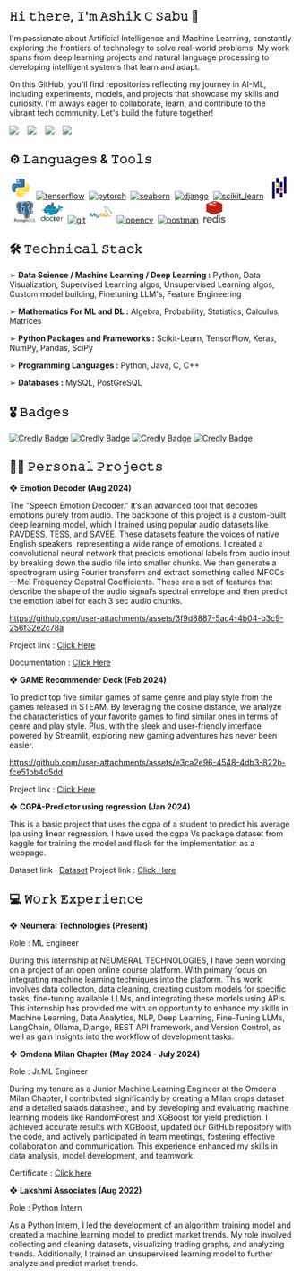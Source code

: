 ## 𝙷𝚒 𝚝𝚑𝚎𝚛𝚎, 𝙸'𝚖 𝙰𝚜𝚑𝚒𝚔 𝙲 𝚂𝚊𝚋𝚞 🖖
I'm passionate about Artificial Intelligence and Machine Learning, constantly exploring the frontiers of technology to solve real-world problems. My work spans from deep learning projects and natural language processing to developing intelligent systems that learn and adapt.

On this GitHub, you'll find repositories reflecting my journey in AI-ML, including experiments, models, and projects that showcase my skills and curiosity. I'm always eager to collaborate, learn, and contribute to the vibrant tech community. Let's build the future together!

<p align="left">
    <a href="https://ashikcsabu.github.io/A.C.S_Core/" target="_blank" rel="noreferrer" style="text-decoration: none;">
        <img src="https://img.shields.io/badge/my_portfolio-000?style=for-the-badge&logo=ko-fi&logoColor=white" height="32">
    </a>
    &nbsp;&nbsp;
    <a href="https://www.linkedin.com/in/ashik-c-sabu/" target="_blank" rel="noreferrer" style="text-decoration: none;">
        <img src="https://img.shields.io/badge/linkedin-0A66C2?style=for-the-badge&logo=linkedin&logoColor=white" height="30">
    </a>
    &nbsp;&nbsp;
    <a href="https://x.com/ashikcsabu" target="_blank" rel="noreferrer" style="text-decoration: none;">
        <img src="https://img.shields.io/badge/twitter-1DA1F2?style=for-the-badge&logo=twitter&logoColor=white" height="30">
    </a>
    &nbsp;&nbsp;
    <a href="#" style="text-decoration: none;">
        <img src="https://komarev.com/ghpvc/?username=Ashikcsabu&style=for-the-badge&color=blueviolet" height="30">
    </a>
</p>

## ⚙️  𝙻𝚊𝚗𝚐𝚞𝚊𝚐𝚎𝚜 & 𝚃𝚘𝚘𝚕𝚜
<p align="left">
  <a href="https://www.python.org" target="_blank" rel="noreferrer"><img src="https://raw.githubusercontent.com/devicons/devicon/master/icons/python/python-original.svg" alt="python" width="40" height="40"/></a>&nbsp;&nbsp;<a href="https://www.tensorflow.org" target="_blank" rel="noreferrer"><img src="https://www.vectorlogo.zone/logos/tensorflow/tensorflow-icon.svg" alt="tensorflow" width="40" height="40"/></a>&nbsp;&nbsp;<a href="https://pytorch.org/" target="_blank" rel="noreferrer"><img src="https://www.vectorlogo.zone/logos/pytorch/pytorch-icon.svg" alt="pytorch" width="40" height="40"/></a>&nbsp;&nbsp;<a href="https://seaborn.pydata.org/" target="_blank" rel="noreferrer"><img src="https://seaborn.pydata.org/_images/logo-mark-lightbg.svg" alt="seaborn" width="40" height="40"/></a>&nbsp;&nbsp;<a href="https://www.djangoproject.com/" target="_blank" rel="noreferrer"><img src="https://cdn.worldvectorlogo.com/logos/django.svg" alt="django" width="40" height="40"/></a>&nbsp;&nbsp;<a href="https://scikit-learn.org/" target="_blank" rel="noreferrer"><img src="https://upload.wikimedia.org/wikipedia/commons/0/05/Scikit_learn_logo_small.svg" alt="scikit_learn" width="40" height="40"/></a>&nbsp;&nbsp;<a href="https://pandas.pydata.org/" target="_blank" rel="noreferrer"><img src="https://raw.githubusercontent.com/devicons/devicon/2ae2a900d2f041da66e950e4d48052658d850630/icons/pandas/pandas-original.svg" alt="pandas" width="40" height="40"/></a>&nbsp;&nbsp;<a href="https://www.postgresql.org" target="_blank" rel="noreferrer"><img src="https://raw.githubusercontent.com/devicons/devicon/master/icons/postgresql/postgresql-original-wordmark.svg" alt="postgresql" width="40" height="40"/></a>&nbsp;&nbsp;<a href="https://www.docker.com/" target="_blank" rel="noreferrer"><img src="https://raw.githubusercontent.com/devicons/devicon/master/icons/docker/docker-original-wordmark.svg" alt="docker" width="40" height="40"/></a>&nbsp;&nbsp;<a href="https://git-scm.com/" target="_blank" rel="noreferrer"><img src="https://www.vectorlogo.zone/logos/git-scm/git-scm-icon.svg" alt="git" width="40" height="40"/></a>&nbsp;&nbsp;<a href="https://www.mysql.com/" target="_blank" rel="noreferrer"><img src="https://raw.githubusercontent.com/devicons/devicon/master/icons/mysql/mysql-original-wordmark.svg" alt="mysql" width="40" height="40"/></a>&nbsp;&nbsp;<a href="https://opencv.org/" target="_blank" rel="noreferrer"><img src="https://www.vectorlogo.zone/logos/opencv/opencv-icon.svg" alt="opencv" width="40" height="40"/></a>&nbsp;&nbsp;<a href="https://postman.com" target="_blank" rel="noreferrer"><img src="https://www.vectorlogo.zone/logos/getpostman/getpostman-icon.svg" alt="postman" width="40" height="40"/></a>&nbsp;&nbsp;<a href="https://redis.io" target="_blank" rel="noreferrer"><img src="https://raw.githubusercontent.com/devicons/devicon/master/icons/redis/redis-original-wordmark.svg" alt="redis" width="40" height="40"/></a>
</p>

## 🛠  𝚃𝚎𝚌𝚑𝚗𝚒𝚌𝚊𝚕 𝚂𝚝𝚊𝚌𝚔
➢ **Data Science / Machine Learning / Deep Learning :**
Python, Data Visualization, Supervised Learning algos, 
Unsupervised Learning algos, Custom model building, Finetuning LLM's, Feature Engineering

➢ **Mathematics For ML and DL :** Algebra, Probability, 
Statistics, Calculus, Matrices 

➢ **Python Packages and Frameworks :** Scikit-Learn, 
TensorFlow, Keras, NumPy, Pandas, SciPy 

➢ **Programming Languages :** Python, Java, C, C++ 

➢ **Databases :** MySQL, PostGreSQL

## 🎖️ 𝙱𝚊𝚍𝚐𝚎𝚜
<p align="left">
  <a href="https://www.credly.com/badges/90bbf965-c470-49a2-ae2f-1e61c44c8d63/public_url" target="_blank"><img src="https://github.com/user-attachments/assets/d068246b-5b02-4ac4-a055-f1cd00fb00fb" alt="Credly Badge" width="100" height="100"/></a>&nbsp;<a href="https://www.credly.com/badges/4faf6109-f31f-4e1c-906b-bf67ec621ec5/public_url" target="_blank"><img src="https://github.com/user-attachments/assets/5ace1412-af23-44d6-96ba-3d535385546e" alt="Credly Badge" width="100" height="100"/></a>&nbsp;<a href="https://www.credly.com/badges/b795c439-e1fa-483e-8cb4-50c6fbed11af/public_url" target="_blank"><img src="https://github.com/user-attachments/assets/7f8c7757-4305-48f1-a23e-9a5b2e4964aa" alt="Credly Badge" width="100" height="100"/></a>&nbsp;<a href="https://www.credly.com/badges/d108b41b-528e-4199-b08b-157c5b302bde/public_url" target="_blank"><img src="https://github.com/user-attachments/assets/7969e530-744b-4511-8e69-9437a40829f2" alt="Credly Badge" width="100" height="100"/></a>
</p>

## 🧑‍💻 𝙿𝚎𝚛𝚜𝚘𝚗𝚊𝚕 𝙿𝚛𝚘𝚓𝚎𝚌𝚝𝚜

❖  **Emotion Decoder (Aug 2024)** 
   <p>The "Speech Emotion Decoder." It’s an advanced tool that decodes emotions purely from audio. The backbone of this project is a custom-built deep learning model, which I trained using popular audio datasets like RAVDESS, TESS, and SAVEE. These datasets feature the voices of native English speakers, representing a wide range of emotions. I created a convolutional neural network that predicts emotional labels from audio input by breaking down the audio file into smaller chunks. We then generate a spectrogram using Fourier transform and extract something called MFCCs—Mel Frequency Cepstral Coefficients. These are a set of features that describe the shape of the audio signal’s spectral envelope and then predict the emotion label for each 3 sec audio chunks.</p>

   
https://github.com/user-attachments/assets/3f9d8887-5ac4-4b04-b3c9-256f32e2c78a

Project link : [Click Here](https://github.com/Ashikcsabu/Emotion_decoder)

Documentation : [Click Here](https://ashikcsabu.github.io/Emotion_decoder_guide/)

❖  **GAME Recommender Deck (Feb 2024)** 
    <p>To predict top five similar games of same genre and play style from the games released in STEAM. By leveraging the cosine distance, we analyze the characteristics of your favorite games to find similar ones in terms of genre and play style. Plus, with the sleek and user-friendly interface powered by Streamlit, exploring new gaming adventures has never been easier.</p>
    
    
https://github.com/user-attachments/assets/e3ca2e96-4548-4db3-822b-fce51bb4d5dd

Project link : [Click Here](https://github.com/Ashikcsabu/GAME-recommender-ACS)


❖  **CGPA-Predictor using regression (Jan 2024)**
   <p>This is a basic project that uses the cgpa of a student to predict his average lpa using linear regression. I have used the cgpa Vs package dataset from kaggle for training the model and flask for the implementation as a webpage.</p>
   
  Dataset link : [Dataset](https://www.kaggle.com/datasets/parvmodi/cgpa-vs-package-in-lpa)
  Project link : [Click Here](https://github.com/Ashikcsabu/Ashikcsabu/tree/main/CGPA_PREDICTOR)

## 💻 𝚆𝚘𝚛𝚔 𝙴𝚡𝚙𝚎𝚛𝚒𝚎𝚗𝚌𝚎

❖  **Neumeral Technologies (Present)**

Role : ML Engineer

During this internship at NEUMERAL TECHNOLOGIES, I have been working on a project of an open online course platform. With primary focus on integrating machine learning techniques into the platform. This work involves data collecton, data cleaning, creating custom models for specific tasks, fine-tuning available LLMs, and integrating these models using APIs. This internship has provided me with an opportunity to enhance my skills in Machine Learning, Data Analytics, NLP, Deep Learning, Fine-Tuning LLMs, LangChain, Ollama, Django, REST API framework, and Version Control, as well as gain insights into the workflow of development tasks.

❖  **Omdena Milan Chapter (May 2024 - July 2024)**

Role : Jr.ML Engineer

During my tenure as a Junior Machine Learning Engineer at the Omdena Milan Chapter, I contributed significantly by creating a Milan crops dataset and a detailed salads datasheet, and by developing and evaluating machine learning models like RandomForest and XGBoost for yield prediction. I achieved accurate results with XGBoost, updated our GitHub repository with the code, and actively participated in team meetings, fostering effective collaboration and communication. This experience enhanced my skills in data analysis, model development, and teamwork.

Certificate : [Click here](https://confirm.omdena.com/LC6vpny)

❖  **Lakshmi Associates (Aug 2022)**

Role : Python Intern 

As a Python Intern, I led the development of an algorithm training model and created a machine learning model to predict market trends. My role involved collecting and cleaning datasets, visualizing trading graphs, and analyzing trends. Additionally, I trained an unsupervised learning model to further analyze and predict market trends.
